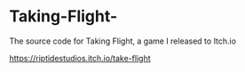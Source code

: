 # Taking-Flight-

The source code for Taking Flight, a game I released to Itch.io

https://riptidestudios.itch.io/take-flight
